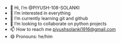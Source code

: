 - 👋 Hi, I’m @PIYUSH-108-SOLANKI
- 👀 I’m interested in everything
- 🌱 I’m currently learning git and github
- 💞️ I’m looking to collaborate on python projects
- 📫 How to reach me piyushsolanki1916@gmail.com
- 😄 Pronouns: he/him

<!---
PIYUSH-108-SOLANKI/PIYUSH-108-SOLANKI is a ✨ special ✨ repository because its `README.md` (this file) appears on your GitHub profile.
You can click the Preview link to take a look at your changes.
--->
